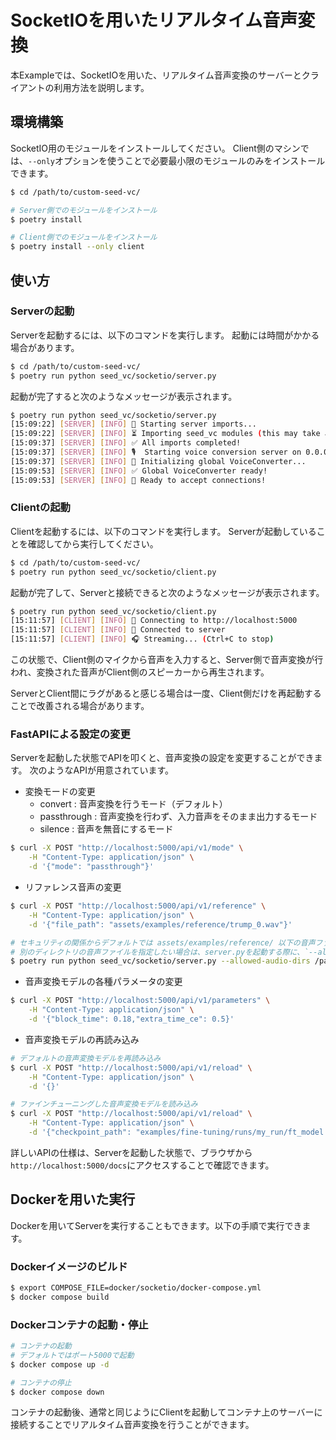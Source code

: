 # SocketIOを用いたリアルタイム音声変換

本Exampleでは、SocketIOを用いた、リアルタイム音声変換のサーバーとクライアントの利用方法を説明します。

## 環境構築

SocketIO用のモジュールをインストールしてください。
Client側のマシンでは、`--only`オプションを使うことで必要最小限のモジュールのみをインストールできます。

```bash
$ cd /path/to/custom-seed-vc/

# Server側でのモジュールをインストール
$ poetry install

# Client側でのモジュールをインストール
$ poetry install --only client
```

## 使い方

### Serverの起動

Serverを起動するには、以下のコマンドを実行します。
起動には時間がかかる場合があります。

```bash
$ cd /path/to/custom-seed-vc/
$ poetry run python seed_vc/socketio/server.py
```

起動が完了すると次のようなメッセージが表示されます。
```bash
$ poetry run python seed_vc/socketio/server.py
[15:09:22] [SERVER] [INFO] 🚀 Starting server imports...
[15:09:22] [SERVER] [INFO] ⏳ Importing seed_vc modules (this may take a while)...
[15:09:37] [SERVER] [INFO] ✅ All imports completed!
[15:09:37] [SERVER] [INFO] 🎙️  Starting voice conversion server on 0.0.0.0:5000 ...
[15:09:37] [SERVER] [INFO] 🔄 Initializing global VoiceConverter...
[15:09:53] [SERVER] [INFO] ✅ Global VoiceConverter ready!
[15:09:53] [SERVER] [INFO] 🌟 Ready to accept connections!
```

### Clientの起動

Clientを起動するには、以下のコマンドを実行します。
Serverが起動していることを確認してから実行してください。

```bash
$ cd /path/to/custom-seed-vc/
$ poetry run python seed_vc/socketio/client.py
```

起動が完了して、Serverと接続できると次のようなメッセージが表示されます。

```bash
$ poetry run python seed_vc/socketio/client.py
[15:11:57] [CLIENT] [INFO] 🔗 Connecting to http://localhost:5000
[15:11:57] [CLIENT] [INFO] 🔗 Connected to server
[15:11:57] [CLIENT] [INFO] 🎧 Streaming... (Ctrl+C to stop)
```

この状態で、Client側のマイクから音声を入力すると、Server側で音声変換が行われ、変換された音声がClient側のスピーカーから再生されます。

ServerとClient間にラグがあると感じる場合は一度、Client側だけを再起動することで改善される場合があります。

### FastAPIによる設定の変更

Serverを起動した状態でAPIを叩くと、音声変換の設定を変更することができます。
次のようなAPIが用意されています。

- 変換モードの変更
    - convert : 音声変換を行うモード（デフォルト）
    - passthrough : 音声変換を行わず、入力音声をそのまま出力するモード
    - silence : 音声を無音にするモード
```bash
$ curl -X POST "http://localhost:5000/api/v1/mode" \
    -H "Content-Type: application/json" \
    -d '{"mode": "passthrough"}'
```

- リファレンス音声の変更
```bash
$ curl -X POST "http://localhost:5000/api/v1/reference" \
    -H "Content-Type: application/json" \
    -d '{"file_path": "assets/examples/reference/trump_0.wav"}'

# セキュリティの関係からデフォルトでは assets/examples/reference/ 以下の音声ファイルのみを指定できます。
# 別のディレクトリの音声ファイルを指定したい場合は、server.pyを起動する際に、`--allowed-audio-dirs`オプションをつけて起動してください。
$ poetry run python seed_vc/socketio/server.py --allowed-audio-dirs /path/to/your/audio/dir
```

- 音声変換モデルの各種パラメータの変更
```bash
$ curl -X POST "http://localhost:5000/api/v1/parameters" \
    -H "Content-Type: application/json" \
    -d '{"block_time": 0.18,"extra_time_ce": 0.5}'
```

- 音声変換モデルの再読み込み
```bash
# デフォルトの音声変換モデルを再読み込み
$ curl -X POST "http://localhost:5000/api/v1/reload" \
    -H "Content-Type: application/json" \
    -d '{}'

# ファインチューニングした音声変換モデルを読み込み
$ curl -X POST "http://localhost:5000/api/v1/reload" \
    -H "Content-Type: application/json" \
    -d '{"checkpoint_path": "examples/fine-tuning/runs/my_run/ft_model.pth", "config_path": "examples/fine-tuning/runs/my_run/config_dit_mel_seed_uvit_xlsr_tiny.yml"}'
```

詳しいAPIの仕様は、Serverを起動した状態で、ブラウザから`http://localhost:5000/docs`にアクセスすることで確認できます。

## Dockerを用いた実行

Dockerを用いてServerを実行することもできます。以下の手順で実行できます。

### Dockerイメージのビルド

```bash
$ export COMPOSE_FILE=docker/socketio/docker-compose.yml
$ docker compose build
```

### Dockerコンテナの起動・停止

```bash
# コンテナの起動
# デフォルトではポート5000で起動
$ docker compose up -d

# コンテナの停止
$ docker compose down
```

コンテナの起動後、通常と同じようにClientを起動してコンテナ上のサーバーに接続することでリアルタイム音声変換を行うことができます。
